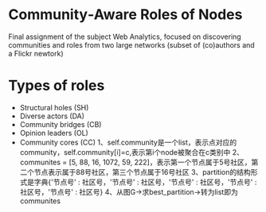 # Community‐Aware Roles of Nodes
Final assignment of the subject Web Analytics, focused on discovering communities and roles from two large networks (subset of (co)authors and a Flickr newtork)
# Types of roles
- Structural holes (SH)
- Diverse actors (DA)
- Community bridges (CB)
- Opinion leaders (OL)
- Community cores (CC)
1、self.community是一个list，表示点对应的community，self.community[i]=c,表示第i个node被聚合在c类别中
2、communites = [5, 88, 16, 1072, 59, 222]，表示第一个节点属于5号社区，第二个节点表示属于88号社区，第三个节点属于16号社区
3、partition的结构形式是字典{'节点号' : 社区号，'节点号' : 社区号，'节点号' : 社区号，'节点号' : 社区号，'节点号' : 社区号}
4、从图G→求best_partition→转为list即为communites